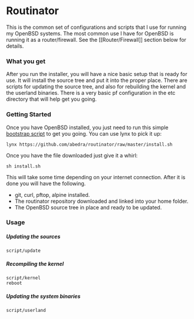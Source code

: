 # Routinator 

This is the common set of configurations and scripts that I use for running my OpenBSD systems.  The most common use I have for OpenBSD is running it as a router/firewall.  See the [[Router/Firewall]] section below for details.

### What you get

After you run the installer, you will have a nice basic setup that is ready for use.  It will install the source tree and put it into the proper place.  There are scripts for updating the source tree, and also for rebuilding the kernel and the userland binaries.  There is a very basic pf configuration in the etc directory that will help get you going.

### Getting Started

Once you have OpenBSD installed, you just need to run this simple [bootstrap script](https://github.com/abedra/routinator/raw/master/install.sh) to get you going.  You can use lynx to pick it up:

    lynx https://github.com/abedra/routinator/raw/master/install.sh
    
Once you have the file downloaded just give it a whirl:

    sh install.sh
    
This will take some time depending on your internet connection.  After it is done you will have the following.

* git, curl, pftop, alpine installed.
* The routinator repository downloaded and linked into your home folder.
* The OpenBSD source tree in place and ready to be updated.

### Usage

##### Updating the sources

    script/update
    
##### Recompiling the kernel

    script/kernel
    reboot
    
##### Updating the system binaries

    script/userland
